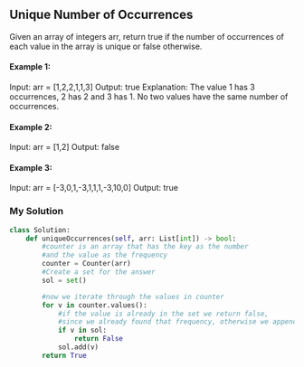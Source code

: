 ## Unique Number of Occurrences

Given an array of integers arr, return true if the number of occurrences of each value in the array is unique or false otherwise.

#### Example 1:
Input: arr = [1,2,2,1,1,3]
Output: true
Explanation: The value 1 has 3 occurrences, 2 has 2 and 3 has 1. No two values have the same number of occurrences.

#### Example 2:
Input: arr = [1,2]
Output: false

#### Example 3:
Input: arr = [-3,0,1,-3,1,1,1,-3,10,0]
Output: true

### My Solution 
````python
class Solution:
    def uniqueOccurrences(self, arr: List[int]) -> bool:
        #counter is an array that has the key as the number 
        #and the value as the frequency
        counter = Counter(arr)
        #Create a set for the answer
        sol = set()

        #now we iterate through the values in counter
        for v in counter.values():
            #if the value is already in the set we return false,
            #since we already found that frequency, otherwise we append
            if v in sol:
                return False
            sol.add(v)
        return True
````